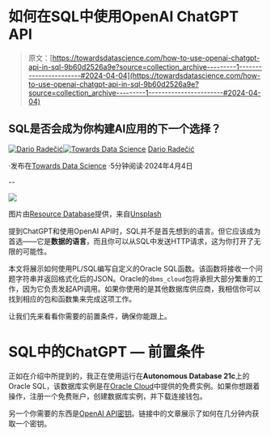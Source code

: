 # 如何在SQL中使用OpenAI ChatGPT API

> 原文：[https://towardsdatascience.com/how-to-use-openai-chatgpt-api-in-sql-9b60d2526a9e?source=collection_archive---------1-----------------------#2024-04-04](https://towardsdatascience.com/how-to-use-openai-chatgpt-api-in-sql-9b60d2526a9e?source=collection_archive---------1-----------------------#2024-04-04)

## SQL是否会成为你构建AI应用的下一个选择？

[](https://medium.com/@radecicdario?source=post_page---byline--9b60d2526a9e--------------------------------)[![Dario Radečić](../Images/41882a3b30bab9da43d66a59f1df366b.png)](https://medium.com/@radecicdario?source=post_page---byline--9b60d2526a9e--------------------------------)[](https://towardsdatascience.com/?source=post_page---byline--9b60d2526a9e--------------------------------)[![Towards Data Science](../Images/a6ff2676ffcc0c7aad8aaf1d79379785.png)](https://towardsdatascience.com/?source=post_page---byline--9b60d2526a9e--------------------------------) [Dario Radečić](https://medium.com/@radecicdario?source=post_page---byline--9b60d2526a9e--------------------------------)

·发布在[Towards Data Science](https://towardsdatascience.com/?source=post_page---byline--9b60d2526a9e--------------------------------) ·5分钟阅读·2024年4月4日

--

![](../Images/90f69d9c03b7c6edd2d06a84a2da8001.png)

图片由[Resource Database](https://unsplash.com/@resourcedatabase?utm_source=medium&utm_medium=referral)提供，来自[Unsplash](https://unsplash.com/?utm_source=medium&utm_medium=referral)

提到ChatGPT和使用OpenAI API时，SQL并不是首先想到的语言。但它应该成为首选——它是**数据的语言**，而且你可以从SQL中发送HTTP请求，这为你打开了无限的可能性。

本文将展示如何使用PL/SQL编写自定义的Oracle SQL函数。该函数将接收一个问题字符串并返回格式化后的JSON。Oracle的`dbms_cloud`包将承担大部分繁重的工作，因为它负责发起API调用。如果你使用的是其他数据库供应商，我相信你可以找到相应的包和函数集来完成这项工作。

让我们先来看看你需要的前置条件，确保你能跟上。

# SQL中的ChatGPT — 前置条件

正如在介绍中所提到的，我正在使用运行在**Autonomous Database 21c**上的Oracle SQL，该数据库实例是在[Oracle Cloud](https://www.oracle.com/cloud/)中提供的免费实例。如果你想跟着操作，注册一个免费账户，创建数据库实例，并下载连接钱包。

另一个你需要的东西是[OpenAI API密钥](https://www.maisieai.com/help/how-to-get-an-openai-api-key-for-chatgpt)。链接中的文章展示了如何在几分钟内获取一个密钥。

